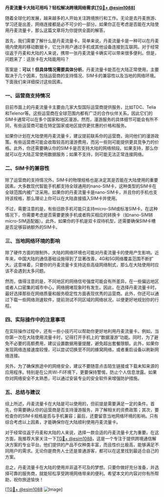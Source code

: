 **丹麦流量卡大陆可用吗？轻松解决跨境网络需求[[TG💪+ @esim1088](https://t.me/s/esim1088)]**

随着全球化的发展，越来越多的人开始关注跨境旅行和工作。无论是去丹麦旅游、学习还是出差，网络连接都是必不可少的一部分。如果你正在考虑是否能在大陆使用丹麦流量卡，那么这篇文章将为你提供全面的解答。

首先，我们需要了解什么是丹麦流量卡。简单来说，丹麦流量卡是一种可以在丹麦境内使用的移动数据卡，它允许用户通过手机或其他设备连接到互联网。对于经常往返于丹麦和大陆的人来说，携带一张丹麦流量卡确实可以带来很多便利。但是，问题来了：这张卡在大陆能用吗？

答案是：**可以！但具体情况需要具体分析**。丹麦流量卡能否在大陆正常使用，主要取决于几个因素，包括运营商的支持情况、SIM卡的兼容性以及当地的网络环境。下面我们来详细探讨这些因素。

### **一、运营商支持情况**

目前市面上的丹麦流量卡主要由几家大型国际运营商提供服务，比如TDC、Telia和Telenor等。这些运营商在全球范围内都有广泛的合作伙伴关系，因此它们的SIM卡通常可以在多个国家和地区漫游。然而，漫游服务的具体细节可能会有所不同，有些运营商可能在特定国家或地区提供更优惠的价格和服务。

如果你计划在大陆使用丹麦流量卡，建议提前联系你的运营商，询问他们的漫游政策。有些运营商可能会收取较高的漫游费用，而另一些则可能提供更具竞争力的价格。此外，你还需要确认你的SIM卡是否支持大陆的网络频段。如果支持，那么你就可以在大陆正常使用数据服务；如果不支持，则可能无法正常连接网络。

### **二、SIM卡的兼容性**

除了运营商的支持情况外，SIM卡的物理规格也是决定其是否能在大陆使用的重要因素。大多数现代智能手机都支持全球通用的nano-SIM卡，这种类型的SIM卡在全球范围内被广泛采用。如果你的丹麦流量卡是nano-SIM卡，并且你的手机也支持该规格，那么理论上你可以在大陆直接插入SIM卡并使用。

不过，需要注意的是，有些旧款手机可能只支持micro-SIM或标准SIM卡。在这种情况下，你需要考虑是否需要更换手机或者购买相应的转换卡（如nano-SIM转micro-SIM适配器）。此外，如果你的手机是双卡双待机型，还需要确保SIM卡槽是否足够容纳额外的SIM卡。

### **三、当地网络环境的影响**

除了硬件方面的限制外，大陆的网络环境也可能对丹麦流量卡的使用产生影响。近年来，中国大陆的通信基础设施得到了显著改善，4G和5G网络覆盖范围不断扩大。这意味着，只要你的丹麦流量卡支持这些高级网络制式，那么在大陆使用时应该不会遇到太多问题。

然而，值得注意的是，不同地区的网络信号强度可能会有所差异。在一些偏远地区或者人口密集的城市中心，网络拥堵现象时有发生。因此，在选择丹麦流量卡时，最好选择那些在网络质量和服务稳定性方面表现优秀的运营商。此外，你还可以通过下载一些网络测速软件，提前测试不同区域的网络状况，以便更好地规划你的行程。

### **四、实际操作中的注意事项**

在实际操作过程中，还有一些小技巧可以帮助你更好地利用丹麦流量卡。例如，当你第一次在大陆使用流量卡时，记得打开手机上的“数据漫游”功能。同时，为了避免不必要的高额费用，建议设置数据用量提醒，避免超出套餐限额。此外，如果你发现网络连接速度较慢，可以尝试切换至不同的蜂窝网络，或者重启设备以刷新网络连接。

另外，为了确保旅途中的网络安全，建议不要随意点击陌生链接或下载未知来源的应用程序。特别是在公共Wi-Fi环境下，更要保持警惕，防止个人信息泄露。如果你对网络安全不太熟悉，可以通过安装专业的安全软件来增强防护措施。

### **五、总结与建议**

综上所述，丹麦流量卡在大陆是可以使用的，但前提是需要满足一定的条件。首先，你需要确认你的运营商是否支持漫游服务，并了解相关的资费政策；其次，要检查你的SIM卡规格是否与手机兼容；最后，还要留意当地网络环境的影响。只有综合考虑以上因素，才能确保你在大陆顺利使用丹麦流量卡。

对于经常往返于丹麦和大陆的人来说，选择一款合适的丹麦流量卡尤为重要。在这方面，我推荐大家关注一下[TG💪+ @esim1088](https://t.me/s/esim1088)，这是一个专注于提供跨境通信解决方案的专业平台。他们提供的产品不仅种类丰富，而且性价比极高，能够满足不同用户的需求。无论你是商务人士还是普通游客，都可以在这里找到最适合自己的方案。

总之，丹麦流量卡在大陆的使用并非遥不可及的梦想。只要你做好充分准备，并选择可靠的服务商，就能轻松享受跨境网络带来的便利。希望本文的内容对你有所帮助，祝你旅途愉快！

[[TG💪+ @esim1088](https://t.me/s/esim1088) ![Image](https://i.postimg.cc/4NQfJmqS/Snipaste-2025-05-13-00-14-12.png)]